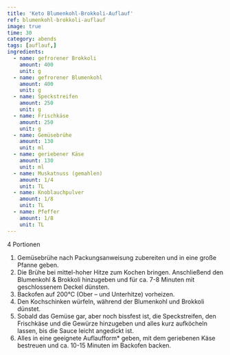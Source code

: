 ```yaml
---
title: 'Keto Blumenkohl-Brokkoli-Auflauf'
ref: blumenkohl-brokkoli-auflauf
image: true
time: 30
category: abends
tags: [auflauf,]
ingredients:
  - name: gefrorener Brokkoli
    amount: 400
    unit: g
  - name: gefrorener Blumenkohl
    amount: 400
    unit: g
  - name: Speckstreifen
    amount: 250
    unit: g
  - name: Frischkäse
    amount: 250
    unit: g
  - name: Gemüsebrühe
    amount: 130
    unit: ml
  - name: geriebener Käse
    amount: 130
    unit: ml
  - name: Muskatnuss (gemahlen)
    amount: 1/4
    unit: TL
  - name: Knoblauchpulver
    amount: 1/8
    unit: TL
  - name: Pfeffer
    amount: 1/8
    unit: TL
---
```


4 Portionen

1. Gemüsebrühe nach Packungsanweisung zubereiten und in eine große Pfanne geben.
2. Die Brühe bei mittel-hoher Hitze zum Kochen bringen. Anschließend den Blumenkohl & Brokkoli hinzugeben und für ca. 7-8 Minuten mit geschlossenem Deckel dünsten.
3. Backofen auf 200°C (Ober – und Unterhitze) vorheizen.
4. Den Kochschinken würfeln, während der Blumenkohl und Brokkoli dünstet.
5. Sobald das Gemüse gar, aber noch bissfest ist, die Speckstreifen, den Frischkäse und die Gewürze hinzugeben und alles kurz aufköcheln lassen, bis die Sauce leicht angedickt ist.
6. Alles in eine geeignete Auflaufform* geben, mit dem geriebenen Käse bestreuen und ca. 10-15 Minuten im Backofen backen.